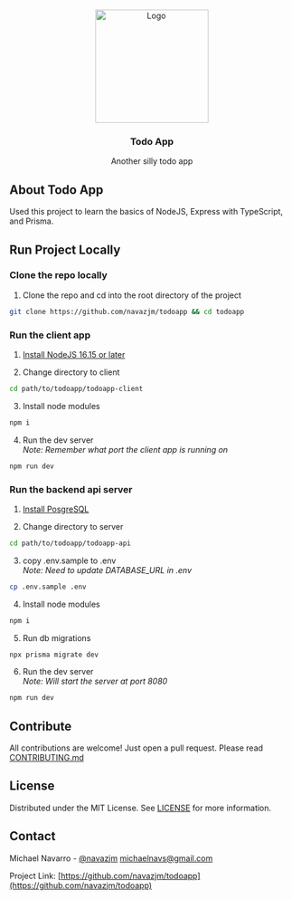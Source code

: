 <!-- PROJECT LOGO -->
<br />
<p align="center">
  <img src="https://michaelnavs-readme.s3.us-east-2.amazonaws.com/todoapp.png" alt="Logo" width="200">

  <h3 align="center">Todo App</h3>

  <p align="center">
  Another silly todo app
  </p>
</p>

## About Todo App

Used this project to learn the basics of NodeJS, Express with TypeScript, and Prisma.

## Run Project Locally

### Clone the repo locally

1. Clone the repo and cd into the root directory of the project

```sh
git clone https://github.com/navazjm/todoapp && cd todoapp
```

### Run the client app

1. [Install NodeJS 16.15 or later](https://nodejs.org/en/)

2. Change directory to client

```sh
cd path/to/todoapp/todoapp-client
```

3. Install node modules

```sh
npm i
```

4. Run the dev server \
   _Note: Remember what port the client app is running on_

```sh
npm run dev
```

### Run the backend api server

1. [Install PosgreSQL](https://www.postgresql.org/download/)

2. Change directory to server

```sh
cd path/to/todoapp/todoapp-api
```

3. copy .env.sample to .env \
   _Note: Need to update DATABASE_URL in .env_

```sh
cp .env.sample .env
```

4. Install node modules

```sh
npm i
```

5. Run db migrations

```sh 
npx prisma migrate dev
```

6. Run the dev server \
   _Note: Will start the server at port 8080_

```sh
npm run dev
```

## Contribute

All contributions are welcome! Just open a pull request. Please read [CONTRIBUTING.md](./CONTRIBUTING.md)

## License

Distributed under the MIT License. See [LICENSE](./LICENSE) for more information.

## Contact

Michael Navarro - [@navazjm](https://twitter.com/navazjm) michaelnavs@gmail.com

Project Link: [https://github.com/navazjm/todoapp](https://github.com/navazjm/todoapp)
